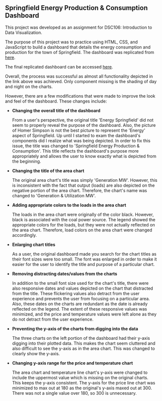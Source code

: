 ## Springfield Energy Production & Consumption Dashboard

This project was developed as an assignment for DSC106: Introduction to Data Visualization. 

The purpose of this project was to practice using HTML, CSS, and JavaScript to build a dashboard that details the energy consumption and production for the town of Springfield. The dashboard was replicated from [here](https://drive.google.com/file/d/1ecu-bUlnjURqP6_om8RfkK1n6y8PDHrw/view).

The final replicated dashboard can be accessed [here](https://www.sanchezenrique.com/SpringfieldDashboard/).

Overall, the process was successful as almost all functionality depicted in the link above was achieved. Only component missing is the shading of day and night on the charts.

However, there are a few modifications that were made to improve the look and feel of the dashboard. These changes include:

- **Changing the overall title of the dashboard**
  
  From a user's perspective, the original title 'Energy Springfield' did not seem to properly reveal the purpose of the dashboard. Also, the picture of Homer Simpson is not the best picture to represent the 'Energy' aspect of Springfield. Up until I started to exam the dashboard's components did I realize what was being depicted. In order to fix this issue, the title was changed to 'Springfield Energy Production & Consumption'. This title reflects the dashboard's purpose more appropriately and allows the user to know exactly what is depicted from the beginning.

- **Changing the title of the area chart**

  The original area chart's title was simply 'Generation MW'. However, this is inconsistent with the fact that output (loads) are also depicted on the negative portion of the area chart. Therefore, the chart's name was changed to 'Generation & Utilization MW'.

- **Adding appropriate colors to the loads in the area chart**

  The loads in the area chart were originally of the color black. However, black is associated with the coal power source. The legend showed the appropriate colors for the loads, but they were not actually reflected on the area chart. Therefore, load colors on the area chart were changed accordingly.

- **Enlarging chart titles**
  
  As a user, the original dashboard made you search for the chart titles as their font sizes were too small. The font was enlarged in order to make it easier for the user to identify the title and purpose of a particular chart.

- **Removing distracting dates/values from the charts**

  In addition to the small font size used for the chart's title, there were also responsive dates and values depicted on the chart that distracted from the title. These flickering values also detract from the user experience and prevents the user from focusing on a particular area. Also, these dates on the charts are redundant as the date is already reflected on the legend. The extent of these responsive values was minimized, and the price and temperature values were left alone as they do not detract from the user experience.

- **Preventing the y-axis of the charts from digging into the data**

  The three charts on the left portion of the dashboard had their y-axis digging into their plotted data. This makes the chart seem cluttered and also difficult to see the y-axis as in the area chart. This was changed to clearly show the y-axis.

- **Changing y-axis range for the price and temperature chart**
  
  The area chart and temperature line chart's y-axis were changed to include the uppermost value which is missing on the original charts. This keeps the y-axis consistent. The y-axis for the price line chart was minimized to max out at 180 as the original's y-axis maxed out at 300. There was not a single value over 180, so 300 is unnecessary.
  
